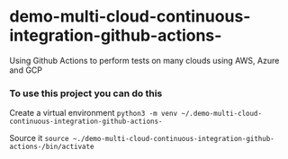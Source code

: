 # demo-multi-cloud-continuous-integration-github-actions-
Using Github Actions to perform tests on many clouds using AWS, Azure and GCP 



### To use this project you can do this
Create a virtual environment
```python3 -m venv ~/.demo-multi-cloud-continuous-integration-github-actions-```

Source it
```source ~./demo-multi-cloud-continuous-integration-github-actions-/bin/activate```
